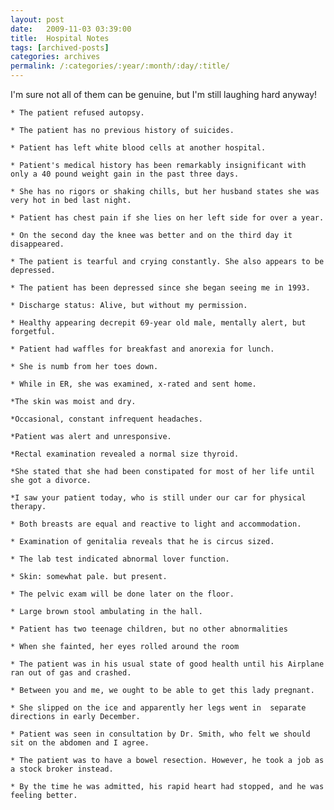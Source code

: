 ```yaml
---
layout: post
date:	2009-11-03 03:39:00
title:  Hospital Notes
tags: [archived-posts]
categories: archives
permalink: /:categories/:year/:month/:day/:title/
---
```

I'm sure not all of them can be genuine, but I'm still laughing hard anyway!





    * The patient refused autopsy.

    * The patient has no previous history of suicides.

    * Patient has left white blood cells at another hospital.

    * Patient's medical history has been remarkably insignificant with only a 40 pound weight gain in the past three days.

    * She has no rigors or shaking chills, but her husband states she was very hot in bed last night.

    * Patient has chest pain if she lies on her left side for over a year.

    * On the second day the knee was better and on the third day it disappeared.

    * The patient is tearful and crying constantly. She also appears to be depressed.

    * The patient has been depressed since she began seeing me in 1993.

    * Discharge status: Alive, but without my permission.

    * Healthy appearing decrepit 69-year old male, mentally alert, but forgetful.

    * Patient had waffles for breakfast and anorexia for lunch.

    * She is numb from her toes down.

    * While in ER, she was examined, x-rated and sent home.

    *The skin was moist and dry.

    *Occasional, constant infrequent headaches.

    *Patient was alert and unresponsive.

    *Rectal examination revealed a normal size thyroid.

    *She stated that she had been constipated for most of her life until she got a divorce.

    *I saw your patient today, who is still under our car for physical therapy.

    * Both breasts are equal and reactive to light and accommodation.

    * Examination of genitalia reveals that he is circus sized.

    * The lab test indicated abnormal lover function.

    * Skin: somewhat pale. but present.

    * The pelvic exam will be done later on the floor.

    * Large brown stool ambulating in the hall.

    * Patient has two teenage children, but no other abnormalities

    * When she fainted, her eyes rolled around the room

    * The patient was in his usual state of good health until his Airplane ran out of gas and crashed.

    * Between you and me, we ought to be able to get this lady pregnant.

    * She slipped on the ice and apparently her legs went in  separate directions in early December.

    * Patient was seen in consultation by Dr. Smith, who felt we should sit on the abdomen and I agree.

    * The patient was to have a bowel resection. However, he took a job as a stock broker instead.

    * By the time he was admitted, his rapid heart had stopped, and he was feeling better.

